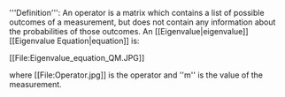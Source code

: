 '''Definition''':
An operator is a matrix which contains a list of possible outcomes of a measurement,
but does not contain any information about the probabilities of those outcomes.
An [[Eigenvalue|eigenvalue]] [[Eigenvalue Equation|equation]] is:

[[File:Eigenvalue_equation_QM.JPG]]

where [[File:Operator.jpg]] is the operator and ''m'' is the value of the measurement.
